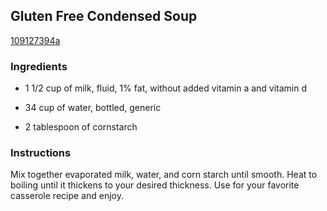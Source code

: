 ## Gluten Free Condensed Soup

[109127394a](http://www.food.com/recipe/gluten-free-condensed-soup-390516)

### Ingredients

 - 1 1/2 cup of milk, fluid, 1% fat, without added vitamin a and vitamin d

 - 34 cup of water, bottled, generic

 - 2 tablespoon of cornstarch

### Instructions

Mix together evaporated milk, water, and corn starch until smooth. Heat to boiling until it thickens to your desired thickness. Use for your favorite casserole recipe and enjoy.